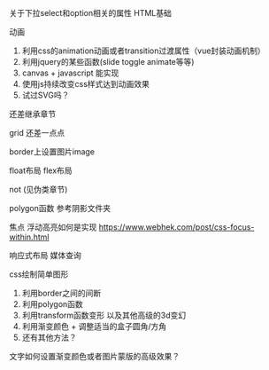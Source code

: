 关于下拉select和option相关的属性 HTML基础

动画
1. 利用css的animation动画或者transition过渡属性（vue封装动画机制）
2. 利用jquery的某些函数(slide toggle animate等等)
3. canvas + javascript 能实现
4. 使用js持续改变css样式达到动画效果
5. 试过SVG吗？

还差继承章节

grid 还差一点点

border上设置图片image

float布局 flex布局 

not (见伪类章节)

polygon函数 参考阴影文件夹

焦点 浮动高亮如何是实现 https://www.webhek.com/post/css-focus-within.html

响应式布局 媒体查询


css绘制简单图形
1. 利用border之间的间断
2. 利用polygon函数
3. 利用transform函数变形 以及其他高级的3d变幻
4. 利用渐变颜色 + 调整适当的盒子圆角/方角
5. 还有其他方法？


文字如何设置渐变颜色或者图片蒙版的高级效果？